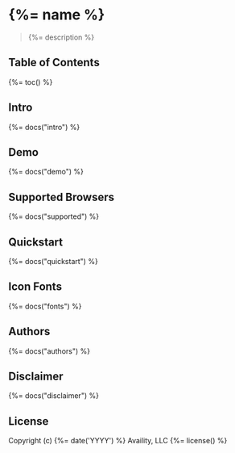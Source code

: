 # {%= name %}

> {%= description %}

## Table of Contents
{%= toc() %}

## Intro
{%= docs("intro") %}

## Demo
{%= docs("demo") %}

## Supported Browsers
{%= docs("supported") %}

## Quickstart
{%= docs("quickstart") %}

## Icon Fonts
{%= docs("fonts") %}

## Authors
{%= docs("authors") %}

## Disclaimer
{%= docs("disclaimer") %}

## License
Copyright (c) {%= date('YYYY') %} Availity, LLC
{%= license() %}
